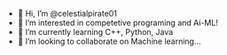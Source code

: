 - 👋 Hi, I’m @celestialpirate01
- 👀 I’m interested in competetive programing and Ai-ML! 
- 🌱 I’m currently learning C++, Python, Java
- 💞️ I’m looking to collaborate on Machine learning...

<!---
celestialpirate01/celestialpirate01 is a ✨ special ✨ repository because its `README.md` (this file) appears on your GitHub profile.
You can click the Preview link to take a look at your changes.
--->
